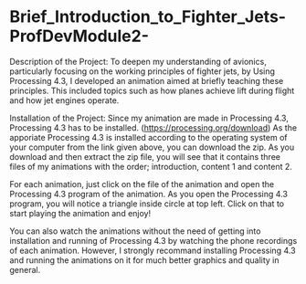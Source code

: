 # Brief_Introduction_to_Fighter_Jets-ProfDevModule2-

Description of the Project:
To deepen my understanding of avionics, particularly focusing on the working principles of fighter jets, by Using Processing 4.3, I developed an animation aimed at briefly teaching these principles. This included topics such as how planes achieve lift during flight and how jet engines operate.

Installation of the Project: 
Since my animation are made in Processing 4.3, Processing 4.3 has to be installed. (https://processing.org/download)
As the apporiate Processing 4.3 is installed according to the operating system of your computer from the link given above, you can download the zip.
As you download and then extract the zip file, you will see that it contains three files of my animations with the order; introduction, content 1 and content 2.

For each animation, just click on the file of the animation and open the Processing 4.3 program of the animation. As you open the Processing 4.3 program,
you will notice a triangle inside circle at top left. Click on that to start playing the animation and enjoy!

You can also watch the animations without the need of getting into installation and running of Processing 4.3 by watching the phone recordings of each animation. 
However, I strongly recommand installing Processing 4.3 and running the animations on it for much better graphics and quality in general.    



